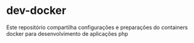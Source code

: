 # dev-docker
Este repositório compartilha configurações e preparações do containers docker para desenvolvimento de aplicações php 
